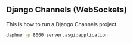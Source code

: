 ## Django Channels (WebSockets)

This is how to run a Django Channels project.

```bash
daphne -p 8000 server.asgi:application
```
